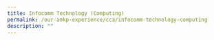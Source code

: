 ```yaml
---
title: Infocomm Technology (Computing)
permalink: /our-amkp-experience/cca/infocomm-technology-computing
description: ""
---
```

